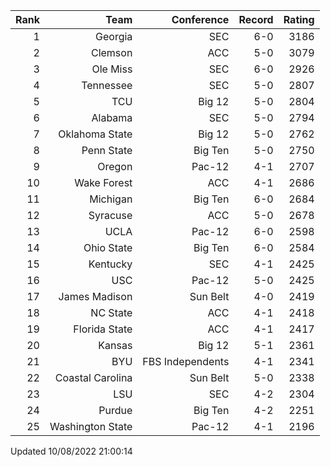 | Rank  | Team                 | Conference           | Record   | Rating |
| ---:  | ---:                 | ---:                 | ---:     | ---:   |
| 1     | Georgia              | SEC                  | 6-0      | 3186   |
| 2     | Clemson              | ACC                  | 5-0      | 3079   |
| 3     | Ole Miss             | SEC                  | 6-0      | 2926   |
| 4     | Tennessee            | SEC                  | 5-0      | 2807   |
| 5     | TCU                  | Big 12               | 5-0      | 2804   |
| 6     | Alabama              | SEC                  | 5-0      | 2794   |
| 7     | Oklahoma State       | Big 12               | 5-0      | 2762   |
| 8     | Penn State           | Big Ten              | 5-0      | 2750   |
| 9     | Oregon               | Pac-12               | 4-1      | 2707   |
| 10    | Wake Forest          | ACC                  | 4-1      | 2686   |
| 11    | Michigan             | Big Ten              | 6-0      | 2684   |
| 12    | Syracuse             | ACC                  | 5-0      | 2678   |
| 13    | UCLA                 | Pac-12               | 6-0      | 2598   |
| 14    | Ohio State           | Big Ten              | 6-0      | 2584   |
| 15    | Kentucky             | SEC                  | 4-1      | 2425   |
| 16    | USC                  | Pac-12               | 5-0      | 2425   |
| 17    | James Madison        | Sun Belt             | 4-0      | 2419   |
| 18    | NC State             | ACC                  | 4-1      | 2418   |
| 19    | Florida State        | ACC                  | 4-1      | 2417   |
| 20    | Kansas               | Big 12               | 5-1      | 2361   |
| 21    | BYU                  | FBS Independents     | 4-1      | 2341   |
| 22    | Coastal Carolina     | Sun Belt             | 5-0      | 2338   |
| 23    | LSU                  | SEC                  | 4-2      | 2304   |
| 24    | Purdue               | Big Ten              | 4-2      | 2251   |
| 25    | Washington State     | Pac-12               | 4-1      | 2196   |

Updated 10/08/2022 21:00:14

